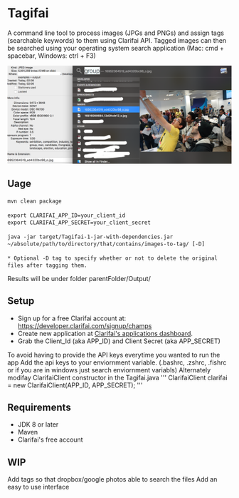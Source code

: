 Tagifai
====================
A command line tool to process images (JPGs and PNGs) and assign tags (searchable keywords) to them using Clarifai API.
Tagged images can then be searched using your operating system search application (Mac: cmd + spacebar, Windows: ctrl + F3)


![Example Usage](Example/how.to.use.png?raw=true "Example usage: searching for pictures with group tag")


Uage
---------------
```
mvn clean package

export CLARIFAI_APP_ID=your_client_id
export CLARIFAI_APP_SECRET=your_client_secret

java -jar target/Tagifai-1-jar-with-dependencies.jar ~/absolute/path/to/directory/that/contains/images-to-tag/ [-D]

* Optional -D tag to specify whether or not to delete the original files after tagging them. 
```
Results will be under folder parentFolder/Output/


Setup
---------------

* Sign up for a free Clarifai account at: https://developer.clarifai.com/signup/champs
* Create new application at [Clarifai's applications dashboard](https://developer.clarifai.com/applications/).
* Grab the Client_Id (aka APP_ID) and Client Secret (aka APP_SECRET)

To avoid having to provide the API keys everytime you wanted to run the app
Add the api keys to your enviornment variable. (.bashrc, .zshrc, .fishrc or if you are  in windows just search enviornment variabls)
Alternately modifay ClarifaiClient constructor in the Tagifai.java
'''	ClarifaiClient	clarifai = new ClarifaiClient(APP_ID, APP_SECRET); '''

Requirements
------------
* JDK 8 or later
* Maven 
* Clarifai's free account

WIP
------------
Add tags so that dropbox/google photos able to search the files
Add an easy to use interface
